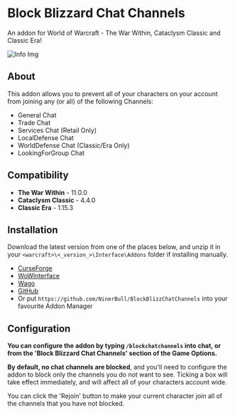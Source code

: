# Block Blizzard Chat Channels
An addon for World of Warcraft - The War Within, Cataclysm Classic and Classic Era!

![Info Img](https://cdn-wow.mmoui.com/preview/pvw76390.jpg)

## About
This addon allows you to prevent all of your characters on your account from joining any (or all) of the following Channels:

* General Chat
* Trade Chat
* Services Chat (Retail Only)
* LocalDefense Chat
* WorldDefense Chat (Classic/Era Only)
* LookingForGroup Chat


## Compatibility
* **The War Within** - 11.0.0
* **Cataclysm Classic** - 4.4.0
* **Classic Era** - 1.15.3


## Installation
Download the latest version from one of the places below, and unzip it in your `<warcraft>\<_version_>\Interface\Addons` folder if installing manually.

* [CurseForge](https://www.curseforge.com/wow/addons/block-blizzard-chat-channels)
* [WoWInterface](https://www.wowinterface.com/downloads/info26788-BlockBlizzardChatChannels.html)
* [Wago](https://addons.wago.io/addons/blockblizzchatchannels/)
* [GitHub](https://github.com/NinerBull/BlockBlizzChatChannels/releases/latest)
* Or put `https://github.com/NinerBull/BlockBlizzChatChannels` into your favourite Addon Manager


## Configuration
**You can configure the addon by typing `/blockchatchannels` into chat, or from the 'Block Blizzard Chat Channels' section of the Game Options.**

**By default, no chat channels are blocked**, and you'll need to configure the addon to block only the channels you do not want to see.
Ticking a box will take effect immediately, and will affect all of your characters account wide.

You can click the 'Rejoin' button to make your current character join all of the channels that you have not blocked.